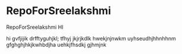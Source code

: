 # RepoForSreelakshmi
RepoForSreelakshmi
HI

hi
gvfjijik
drfftyguhjkl;
tfhyj
jkjrjkdlk
hwekjnjnwkm
uyhseudhjhhnhhnm
gfghghjhkjkwhbdjha
uehkjfhsdkj
gjhmjnk
